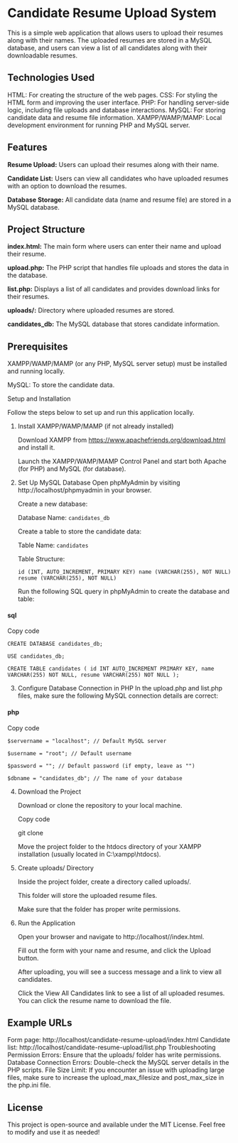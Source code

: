 # Candidate Resume Upload System

This is a simple web application that allows users to upload their resumes along with their names. The uploaded resumes are stored in a MySQL database, and users can view a list of all candidates along with their downloadable resumes.

## Technologies Used

HTML: For creating the structure of the web pages.
CSS: For styling the HTML form and improving the user interface.
PHP: For handling server-side logic, including file uploads and database interactions.
MySQL: For storing candidate data and resume file information.
XAMPP/WAMP/MAMP: Local development environment for running PHP and MySQL server.

## Features

**Resume Upload:** Users can upload their resumes along with their name.

**Candidate List:** Users can view all candidates who have uploaded resumes with an option to download the resumes.

**Database Storage:** All candidate data (name and resume file) are stored in a MySQL database.

## Project Structure

**index.html:** The main form where users can enter their name and upload their resume.

**upload.php:** The PHP script that handles file uploads and stores the data in the database.

**list.php:** Displays a list of all candidates and provides download links for their resumes.

**uploads/:** Directory where uploaded resumes are stored.

**candidates_db:** The MySQL database that stores candidate information.

## Prerequisites

XAMPP/WAMP/MAMP (or any PHP, MySQL server setup) must be installed and running locally.

MySQL: To store the candidate data.

Setup and Installation

Follow the steps below to set up and run this application locally.

1. Install XAMPP/WAMP/MAMP (if not already installed)

   Download XAMPP from https://www.apachefriends.org/download.html and install it.

   Launch the XAMPP/WAMP/MAMP Control Panel and start both Apache (for PHP) and MySQL (for database).
   
2. Set Up MySQL Database
   Open phpMyAdmin by visiting http://localhost/phpmyadmin in your browser.
   
   Create a new database:
   
   Database Name: `candidates_db`
   
   Create a table to store the candidate data:
   
   Table Name: `candidates`
   
   Table Structure:
   
   `id (INT, AUTO_INCREMENT, PRIMARY KEY)
   name (VARCHAR(255), NOT NULL)
   resume (VARCHAR(255), NOT NULL)`
   
   Run the following SQL query in phpMyAdmin to create the database and table:

#### sql
Copy code

   `CREATE DATABASE candidates_db;`

   `USE candidates_db;`

   `CREATE TABLE candidates (
       id INT AUTO_INCREMENT PRIMARY KEY,
       name VARCHAR(255) NOT NULL,
       resume VARCHAR(255) NOT NULL
   );`

3. Configure Database Connection in PHP
In the upload.php and list.php files, make sure the following MySQL connection details are correct:

#### php

Copy code

`$servername = "localhost"; // Default MySQL server`

`$username = "root"; // Default username`

`$password = ""; // Default password (if empty, leave as "")`

`$dbname = "candidates_db"; // The name of your database`

4. Download the Project
   
   Download or clone the repository to your local machine.

   Copy code

   git clone <your-repository-url>

   Move the project folder to the htdocs directory of your XAMPP installation (usually located in C:\xampp\htdocs\).

6. Create uploads/ Directory
   
   Inside the project folder, create a directory called uploads/.
   
   This folder will store the uploaded resume files.
   
   Make sure that the folder has proper write permissions.

8. Run the Application

   Open your browser and navigate to http://localhost/<your-project-folder>/index.html.
   
   Fill out the form with your name and resume, and click the Upload button.
   
   After uploading, you will see a success message and a link to view all candidates.
   
   Click the View All Candidates link to see a list of all uploaded resumes. You can click the resume name to download the file.

## Example URLs

Form page: http://localhost/candidate-resume-upload/index.html
Candidate list: http://localhost/candidate-resume-upload/list.php
Troubleshooting
Permission Errors: Ensure that the uploads/ folder has write permissions.
Database Connection Errors: Double-check the MySQL server details in the PHP scripts.
File Size Limit: If you encounter an issue with uploading large files, make sure to increase the upload_max_filesize and post_max_size in the php.ini file.

## License
This project is open-source and available under the MIT License. Feel free to modify and use it as needed!

